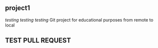 ## project1
*testing testing testing*
Git project for educational purposes
from remote to local


## TEST PULL REQUEST
